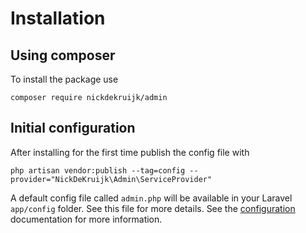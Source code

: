 # Installation

## Using composer
To install the package use

`composer require nickdekruijk/admin`

## Initial configuration
After installing for the first time publish the config file with 

`php artisan vendor:publish --tag=config --provider="NickDeKruijk\Admin\ServiceProvider"` 

A default config file called `admin.php` will be available in your Laravel `app/config` folder. See this file for more details. See the [configuration](config.md) documentation for more information.
